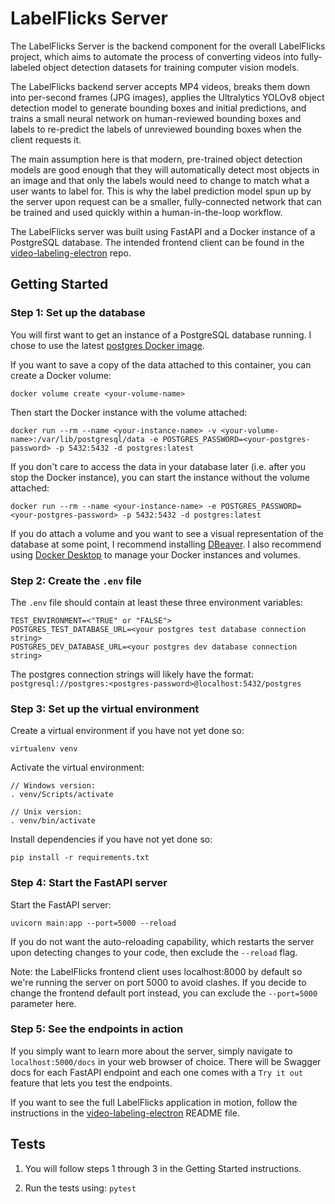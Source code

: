 # LabelFlicks Server

The LabelFlicks Server is the backend component for the overall LabelFlicks project, which aims to automate the process of converting videos into fully-labeled object detection datasets for training computer vision models.

The LabelFlicks backend server accepts MP4 videos, breaks them down into per-second frames (JPG images), applies the Ultralytics YOLOv8 object detection model to generate bounding boxes and initial predictions, and trains a small neural network on human-reviewed bounding boxes and labels to re-predict the labels of unreviewed bounding boxes when the client requests it. 

The main assumption here is that modern, pre-trained object detection models are good enough that they will automatically detect most objects in an image and that only the labels would need to change to match what a user wants to label for. This is why the label prediction model spun up by the server upon request can be a smaller, fully-connected network that can be trained and used quickly within a human-in-the-loop workflow.

The LabelFlicks server was built using FastAPI and a Docker instance of a PostgreSQL database. The intended frontend client can be found in the [video-labeling-electron](https://github.com/ruangroc/video-labeling-electron) repo.

## Getting Started

### Step 1: Set up the database

You will first want to get an instance of a PostgreSQL database running. I chose to use the latest [postgres Docker image](https://hub.docker.com/_/postgres/).

If you want to save a copy of the data attached to this container, you can create a Docker volume:
```
docker volume create <your-volume-name>
```

Then start the Docker instance with the volume attached: 
```
docker run --rm --name <your-instance-name> -v <your-volume-name>:/var/lib/postgresql/data -e POSTGRES_PASSWORD=<your-postgres-password> -p 5432:5432 -d postgres:latest
```

If you don't care to access the data in your database later (i.e. after you stop the Docker instance), you can start the instance without the volume attached:
```
docker run --rm --name <your-instance-name> -e POSTGRES_PASSWORD=<your-postgres-password> -p 5432:5432 -d postgres:latest
```

If you do attach a volume and you want to see a visual representation of the database at some point, I recommend installing [DBeaver](https://dbeaver.io/). I also recommend using [Docker Desktop](https://www.docker.com/products/docker-desktop/) to manage your Docker instances and volumes.

### Step 2: Create the `.env` file

The `.env` file should contain at least these three environment variables:
```
TEST_ENVIRONMENT=<"TRUE" or "FALSE">
POSTGRES_TEST_DATABASE_URL=<your postgres test database connection string>
POSTGRES_DEV_DATABASE_URL=<your postgres dev database connection string>
```

The postgres connection strings will likely have the format: `postgresql://postgres:<postgres-password>@localhost:5432/postgres`

### Step 3: Set up the virtual environment

Create a virtual environment if you have not yet done so:
```
virtualenv venv
```

Activate the virtual environment:
```
// Windows version:
. venv/Scripts/activate

// Unix version:
. venv/bin/activate
```

Install dependencies if you have not yet done so:
```
pip install -r requirements.txt
```

### Step 4: Start the FastAPI server

Start the FastAPI server:
```
uvicorn main:app --port=5000 --reload
```

If you do not want the auto-reloading capability, which restarts the server upon detecting changes to your code, then exclude the `--reload` flag.

Note: the LabelFlicks frontend client uses localhost:8000 by default so we're running the server on port 5000 to avoid clashes. If you decide to change the frontend default port instead, you can exclude the `--port=5000` parameter here.

### Step 5: See the endpoints in action

If you simply want to learn more about the server, simply navigate to `localhost:5000/docs` in your web browser of choice. There will be Swagger docs for each FastAPI endpoint and each one comes with a `Try it out` feature that lets you test the endpoints.

If you want to see the full LabelFlicks application in motion, follow the instructions in the [video-labeling-electron](https://github.com/ruangroc/video-labeling-electron) README file.

## Tests

1. You will follow steps 1 through 3 in the Getting Started instructions.

2. Run the tests using: `pytest`

